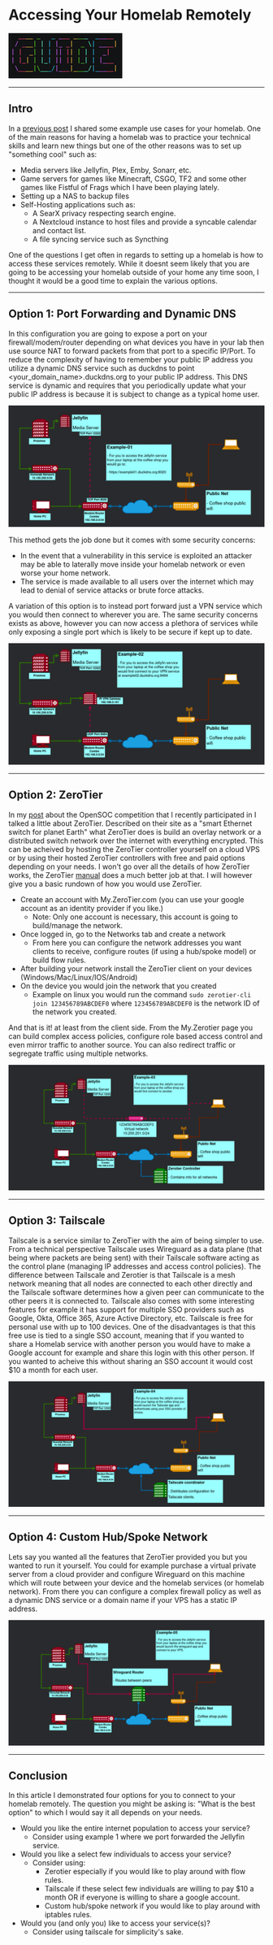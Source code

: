# Accessing Your Homelab Remotely

<!--more-->
![Banner](/images/categories/guide.png)

___

## Intro

In a [previous post](https://ckavidas.github.io/issessions-presentation-3-2020/) I shared some example use cases for your homelab. One of the main reasons for having a homelab was to practice your technical skills and learn new things but one of the other reasons was to set up "something cool" such as:


* Media servers like Jellyfin, Plex, Emby, Sonarr, etc.
* Game servers for games like Minecraft, CSGO, TF2 and some other games like Fistful of Frags which I have been playing lately.
* Setting up a NAS to backup files
* Self-Hosting applications such as:
	* A SearX privacy respecting search engine.
	* A Nextcloud instance to host files and provide a syncable calendar and contact list.
	* A file syncing service such as Syncthing
	

One of the questions I get often in regards to setting up a homelab is how to access these services remotely. While it doesnt seem likely that you are going to be accessing your homelab outside of your home any time soon, I thought it would be a good time to explain the various options. 

___
## Option 1: Port Forwarding and Dynamic DNS

In this configuration you are going to expose a port on your firewall/modem/router depending on what devices you have in your lab then use source NAT to forward packets from that port to a specific IP/Port. To reduce the complexity of having to remember your public IP address you utilize a dynamic DNS service such as duckdns to point <your_domain_name>.duckdns.org to your public IP address. This DNS service is dynamic and requires that you periodically update what your public IP address is because it is subject to change as a typical home user. 

![Example-01: Port Forwarding and Dynamic DNS](/images/accessing-your-homelab/example-01.png "In this example port 8020 on the modem/router combo is being forwarded to port 12322 on the Jellyfin VM.")


This method gets the job done but it comes with some security concerns:
* In the event that a vulnerability in this service is exploited an attacker may be able to laterally move inside your homelab network or even worse your home network. 
* The service is made available to all users over the internet which may lead to denial of service attacks or brute force attacks.

A variation of this option is to instead port forward just a VPN service which you would then connect to wherever you are. The same security concerns exists as above, however you can now access a plethora of services while only exposing a single port which is likely to be secure if kept up to date. 

![Example-02: Port Forwarding and Dynamic DNS + Wireguard](/images/accessing-your-homelab/example-02.png "In this example a Raspberry Pi has been added with wireguard configured on it")

___
## Option 2: ZeroTier

In my [post](https://ckavidas.github.io/opensoc-ctf-08-2020/) about the OpenSOC competition that I recently participated in I talked a little about ZeroTier. Described on their site as a "smart Ethernet switch for planet Earth" what ZeroTier does is build an overlay network or a distributed switch network over the internet with everything encrypted. This can be acheived by hosting the ZeroTier controller yourself on a cloud VPS or by using their hosted ZeroTier controllers with free and paid options depending on your needs. I won't go over all the details of how ZeroTier works, the ZeroTier [manual](https://www.zerotier.com/manual/#1) does a much better job at that. I will however give you a basic rundown of how you would use ZeroTier.

* Create an account with My.ZeroTier.com (you can use your google account as an identity provider if you like.)
    * Note: Only one account is necessary, this account is going to build/manage the network.
* Once logged in, go to the Networks tab and create a network
    * From here you can configure the network addresses you want clients to receive, configure routes (if using a hub/spoke model) or build flow rules. 
* After building your network install the ZeroTier client on your devices (Windows/Mac/Linux/IOS/Android)    
* On the device you would join the network that you created
    * Example on linux you would run the command `sudo zerotier-cli join 123456789ABCDEF0` where `123456789ABCDEF0` is the network ID of the network you created. 

And that is it! at least from the client side. From the My.Zerotier page you can build complex access policies, configure role based access control and even mirror traffic to another source. You can also redirect traffic or segregate traffic using multiple networks. 

![Example-03: Building a network with ZeroTier](/images/accessing-your-homelab/example-03.png "In this example the Jellyfin VM has ZeroTier installed and both clients can communicate via the ZeroTier network.")

___
## Option 3: Tailscale

Tailscale is a service similar to ZeroTier with the aim of being simpler to use. From a technical perspective Tailscale uses Wireguard as a data plane (that being where packets are being sent) with their Tailscale software acting as the control plane (managing IP addresses and access control policies). The difference between Tailscale and Zerotier is that Tailscale is a mesh network meaning that all nodes are connected to each other directly and the Tailscale software determines how a given peer can communicate to the other peers it is connected to. Tailscale also comes with some interesting features for example it has support for multiple SSO providers such as Google, Okta, Office 365, Azure Active Directory, etc. Tailscale is free for personal use with up to 100 devices. One of the disadvantages is that this free use is tied to a single SSO account, meaning that if you wanted to share a Homelab service with another person you would have to make a Google account for example and share this login with this other person. If you wanted to acheive this without sharing an SSO account it would cost $10 a month for each user. 

![Example-04: Building a network with Tailscale](/images/accessing-your-homelab/example-04.png "In this example the Jellyfin VM has Tailscale installed and both clients can communicate directly via a peer to peer network.")

___
## Option 4: Custom Hub/Spoke Network

Lets say you wanted all the features that ZeroTier provided you but you wanted to run it yourself. You could for example purchase a virtual private server from a cloud provider and configure Wireguard on this machine which will route between your device and the homelab services (or homelab network). From there you can configure a complex firewall policy as well as a dynamic DNS service or a domain name if your VPS has a static IP address. 

![Example-05: Building a custom hub/spoke network](/images/accessing-your-homelab/example-05.png "In this example both the Jellyfin VM and the laptop have a peer to peer connection to the VPS which routes their traffic.")

___
## Conclusion

In this article I demonstrated four options for you to connect to your homelab remotely. The question you might be asking is: "What is the best option" to which I would say it all depends on your needs.

* Would you like the entire internet population to access your service?
    * Consider using example 1 where we port forwarded the Jellyfin service.
* Would you like a select few individuals to access your service?
    * Consider using:
        * Zerotier especially if you would like to play around with flow rules.
        * Tailscale if these select few individuals are willing to pay $10 a month OR if everyone is willing to share a google account.
        * Custom hub/spoke network if you would like to play around with iptables rules. 
* Would you (and only you) like to access your service(s)?
    * Consider using tailscale for simplicity's sake. 
